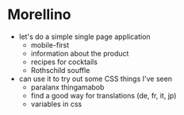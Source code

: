 # Morellino

* let's do a simple single page application
   * mobile-first
   * information about the product
   * recipes for cocktails
   * Rothschild souffle
* can use it to try out some CSS things I've seen
   * paralanx thingamabob
   * find a good way for translations (de, fr, it, jp)
   * variables in css